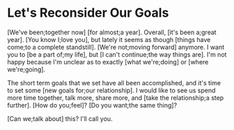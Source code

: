 # Let's Reconsider Our Goals

[We've been;together now] [for almost;a year]. Overall, [it's been a;great year]. [You know I;love you], but lately it seems as though [things have come;to a complete standstill]. [We're not;moving forward] anymore. I want you to [be a part of;my life], but [I can't continue;the way things are]. I'm not happy because I'm unclear as to exactly [what we're;doing] or [where we're;going].

The short term goals that we set have all been accomplished, and it's time to set some [new goals for;our relationship]. I would like to see us spend more time together, talk more, share more, and [take the relationship;a step further]. [How do you;feel]? [Do you want;the same thing]?

[Can we;talk about] this? I'll call you.
